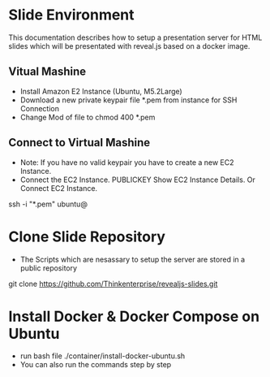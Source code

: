 # Slide Environment 

This documentation describes how to setup a presentation server 
for HTML slides which will be presentated with reveal.js based on 
a docker image. 

## Vitual Mashine 

* Install Amazon E2 Instance (Ubuntu, M5.2Large)
* Download a new private keypair file *.pem from instance for SSH Connection 
* Change Mod of file to chmod 400 *.pem 

## Connect to Virtual Mashine 

* Note: If you have no valid keypair you have to create a new EC2 Instance.
* Connect the EC2 Instance. PUBLICKEY Show EC2 Instance Details. Or Connect EC2 Instance. 

ssh -i "*.pem" ubuntu@<PUBLICIP>

# Clone Slide Repository

* The Scripts which are nesassary to setup the server are stored in a public repository 

git clone https://github.com/Thinkenterprise/revealjs-slides.git

# Install Docker & Docker Compose on Ubuntu 

* run bash file ./container/install-docker-ubuntu.sh
* You can also run the commands step by step 
